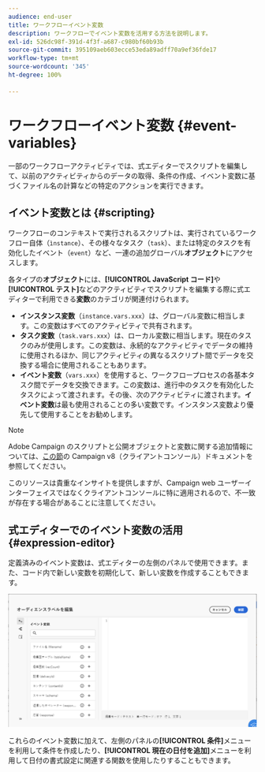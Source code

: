 ```yaml
---
audience: end-user
title: ワークフローイベント変数
description: ワークフローでイベント変数を活用する方法を説明します。
exl-id: 526dc98f-391d-4f3f-a687-c980bf60b93b
source-git-commit: 395109aeb603ecce53eda89adff70a9ef36fde17
workflow-type: tm+mt
source-wordcount: '345'
ht-degree: 100%

---
```


# ワークフローイベント変数 {#event-variables}

一部のワークフローアクティビティでは、式エディターでスクリプトを編集して、以前のアクティビティからのデータの取得、条件の作成、イベント変数に基づくファイル名の計算などの特定のアクションを実行できます。

## イベント変数とは {#scripting}

ワークフローのコンテキストで実行されるスクリプトは、実行されているワークフロー自体（`ìnstance`）、その様々なタスク（`task`）、または特定のタスクを有効化したイベント（`event`）など、一連の追加グローバル&#x200B;**オブジェクト**&#x200B;にアクセスします。

各タイプの&#x200B;**オブジェクト**&#x200B;には、**[!UICONTROL JavaScript コード]**&#x200B;や&#x200B;**[!UICONTROL テスト]**&#x200B;などのアクティビティでスクリプトを編集する際に式エディターで利用できる&#x200B;**変数**&#x200B;のカテゴリが関連付けられます。

* **インスタンス変数**（`instance.vars.xxx`）は、グローバル変数に相当します。この変数はすべてのアクティビティで共有されます。
* **タスク変数**（`task.vars.xxx`）は、ローカル変数に相当します。現在のタスクのみが使用します。この変数は、永続的なアクティビティでデータの維持に使用されるほか、同じアクティビティの異なるスクリプト間でデータを交換する場合に使用されることもあります。
* **イベント変数**（`vars.xxx`）を使用すると、ワークフロープロセスの各基本タスク間でデータを交換できます。この変数は、進行中のタスクを有効化したタスクによって渡されます。その後、次のアクティビティに渡されます。**イベント変数**&#x200B;は最も使用されることの多い変数です。インスタンス変数より優先して使用することをお勧めします。

>[!NOTE]
>
>Adobe Campaign のスクリプトと公開オブジェクトと変数に関する追加情報については、[この節](https://experienceleague.adobe.com/ja/docs/campaign/automation/workflows/advanced-management/javascript-scripts-and-templates)の Campaign v8（クライアントコンソール）ドキュメントを参照してください。
>
>このリソースは貴重なインサイトを提供しますが、Campaign web ユーザーインターフェイスではなくクライアントコンソールに特に適用されるので、不一致が存在する場合があることに注意してください。

## 式エディターでのイベント変数の活用 {#expression-editor}

定義済みのイベント変数は、式エディターの左側のパネルで使用できます。また、コード内で新しい変数を初期化して、新しい変数を作成することもできます。

![](assets/event-variables.png)

これらのイベント変数に加えて、左側のパネルの&#x200B;**[!UICONTROL 条件]**&#x200B;メニューを利用して条件を作成したり、**[!UICONTROL 現在の日付を追加]**&#x200B;メニューを利用して日付の書式設定に関連する関数を使用したりすることもできます。
